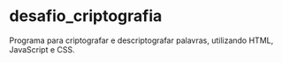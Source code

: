 # desafio_criptografia
Programa para criptografar e descriptografar palavras, utilizando HTML, JavaScript e CSS. 

